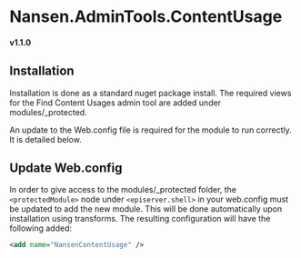 # Nansen.AdminTools.ContentUsage
#### v1.1.0
## Installation

Installation is done as a standard nuget package install. The required views for the Find Content Usages admin tool are 
added under modules/_protected. 

An update to the Web.config file is required for the module to run correctly. It is detailed below.


## Update Web.config
In order to give access to the modules/_protected folder, the `<protectedModule>` node under `<episerver.shell>` in your web.config
must be updated to add the new module. This will be done automatically upon installation using transforms. The resulting configuration will have
the following added: 

```xml
<add name="NansenContentUsage" />
```
